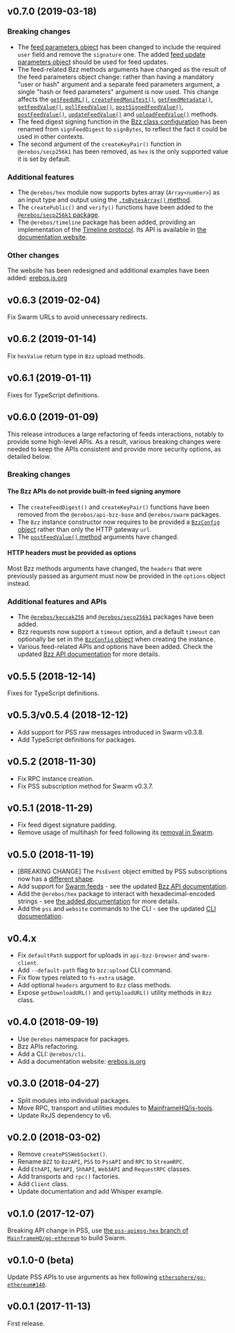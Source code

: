 ## v0.7.0 (2019-03-18)

### Breaking changes

- The [feed parameters object](https://erebos.js.org/docs/api-bzz#feedparams) has been changed to include the required `user` field and remove the `signature` one. The added [feed update parameters object](https://erebos.js.org/docs/api-bzz#feedupdateparams) should be used for feed updates.
- The feed-related Bzz methods arguments have changed as the result of the feed parameters object change: rather than having a mandatory "user or hash" argument and a separate feed parameters argument, a single "hash or feed parameters" argument is now used. This change affects the [`getFeedURL()`](https://erebos.js.org/docs/api-bzz#getfeedurl), [`createFeedManifest()`](https://erebos.js.org/docs/api-bzz#createfeedmanifest), [`getFeedMetadata()`](https://erebos.js.org/docs/api-bzz#getfeedmetadata), [`getFeedValue()`](https://erebos.js.org/docs/api-bzz#getfeedvalue), [`pollFeedValue()`](https://erebos.js.org/docs/api-bzz#pollfeedvalue), [`postSignedFeedValue()`](https://erebos.js.org/docs/api-bzz#postsignedfeedvalue), [`postFeedValue()`](https://erebos.js.org/docs/api-bzz#postfeedvalue), [`updateFeedValue()`](https://erebos.js.org/docs/api-bzz#updatefeedvalue) and [`uploadFeedValue()`](https://erebos.js.org/docs/api-bzz#uploadfeedvalue) methods.
- The feed digest signing function in the [Bzz class configuration](https://erebos.js.org/docs/api-bzz#bzzconfig) has been renamed from `signFeedDigest` to `signBytes`, to reflect the fact it could be used in other contexts.
- The second argument of the `createKeyPair()` function in `@erebos/secp256k1` has been removed, as `hex` is the only supported value it is set by default.

### Additional features

- The `@erebos/hex` module now supports bytes array (`Array<number>`) as an input type and output using the [`.toBytesArray()` method](https://erebos.js.org/docs/hex#tobytesarray).
- The `createPublic()` and `verify()` functions have been added to the [`@erebos/secp256k1` package](https://erebos.js.org/docs/secp256k1).
- The `@erebos/timeline` package has been added, providing an implementation of the [Timeline protocol](https://erebos.js.org/docs/timeline-spec). Its API is available in [the documentation website](https://erebos.js.org/docs/timeline-api).

### Other changes

The website has been redesigned and additional examples have been added: [erebos.js.org](https://erebos.js.org)

## v0.6.3 (2019-02-04)

Fix Swarm URLs to avoid unnecessary redirects.

## v0.6.2 (2019-01-14)

Fix `hexValue` return type in `Bzz` upload methods.

## v0.6.1 (2019-01-11)

Fixes for TypeScript definitions.

## v0.6.0 (2019-01-09)

This release introduces a large refactoring of feeds interactions, notably to provide some high-level APIs.
As a result, various breaking changes were needed to keep the APIs consistent and provide more security options, as detailed below.

### Breaking changes

#### The Bzz APIs do not provide built-in feed signing anymore

- The `createFeedDigest()` and `createKeyPair()` functions have been removed from the `@erebos/api-bzz-base` and `@erebos/swarm` packages.
- The `Bzz` instance constructor now requires to be provided a [`BzzConfig` object](https://erebos.js.org/docs/api-bzz#bzzconfig) rather than only the HTTP gateway `url`.
- The [`postFeedValue()` method](https://erebos.js.org/docs/api-bzz#postfeedvalue) arguments have changed.

#### HTTP headers must be provided as options

Most Bzz methods arguments have changed, the `headers` that were previously passed as argument must now be provided in the `options` object instead.

### Additional features and APIs

- The [`@erebos/keccak256`](https://erebos.js.org/docs/keccak256) and [`@erebos/secp256k1`](https://erebos.js.org/docs/secp256k1) packages have been added.
- Bzz requests now support a `timeout` option, and a default `timeout` can optionally be set in the [`BzzConfig` object](https://erebos.js.org/docs/api-bzz#bzzconfig) when creating the instance.
- Various feed-related APIs and options have been added. Check the updated [Bzz API documentation](https://erebos.js.org/docs/api-bzz) for more details.

## v0.5.5 (2018-12-14)

Fixes for TypeScript definitions.

## v0.5.3/v0.5.4 (2018-12-12)

- Add support for PSS raw messages introduced in Swarm v0.3.8.
- Add TypeScript definitions for packages.

## v0.5.2 (2018-11-30)

- Fix RPC instance creation.
- Fix PSS subscription method for Swarm v0.3.7.

## v0.5.1 (2018-11-29)

- Fix feed digest signature padding.
- Remove usage of multihash for feed following its [removal in Swarm](https://github.com/ethereum/go-ethereum/pull/18175).

## v0.5.0 (2018-11-19)

- [BREAKING CHANGE] The `PssEvent` object emitted by PSS subscriptions now has a [different shape](https://erebos.js.org/docs/api-pss#pssevent).
- Add support for [Swarm feeds](https://swarm-guide.readthedocs.io/en/latest/usage.html#feeds) - see the updated [Bzz API documentation](https://erebos.js.org/docs/api-bzz).
- Add the `@erebos/hex` package to interact with hexadecimal-encoded strings - see [the added documentation](https://erebos.js.org/docs/hex) for more details.
- Add the `pss` and `website` commands to the CLI - see the updated [CLI documentation](https://erebos.js.org/docs/cli).

## v0.4.x

- Fix `defaultPath` support for uploads in `api-bzz-browser` and `swarm-client`.
- Add `--default-path` flag to `bzz:upload` CLI command.
- Fix flow types related to `fs-extra` usage.
- Add optional `headers` argument to `Bzz` class methods.
- Expose `getDownloadURL()` and `getUploadURL()` utility methods in `Bzz` class.

## v0.4.0 (2018-09-19)

- Use `@erebos` namespace for packages.
- Bzz APIs refactoring.
- Add a CLI: `@erebos/cli`.
- Add a documentation website: [erebos.js.org](https://erebos.js.org)

## v0.3.0 (2018-04-27)

- Split modules into individual packages.
- Move RPC, transport and utilities modules to [MainframeHQ/js-tools](https://github.com/MainframeHQ/js-tools).
- Update RxJS dependency to v6.

## v0.2.0 (2018-03-02)

- Remove `createPSSWebSocket()`.
- Rename `BZZ` to `BzzAPI`, `PSS` to `PssAPI` and `RPC` to `StreamRPC`.
- Add `EthAPI`, `NetAPI`, `ShhAPI`, `Web3API` and `RequestRPC` classes.
- Add transports and `rpc()` factories.
- Add `Client` class.
- Update documentation and add Whisper example.

## v0.1.0 (2017-12-07)

Breaking API change in PSS, use
[the `pss-apimsg-hex` branch of `MainframeHQ/go-ethereum`](https://github.com/MainframeHQ/go-ethereum/tree/pss-apimsg-hex)
to build Swarm.

## v0.1.0-0 (beta)

Update PSS APIs to use arguments as hex following
[`ethersphere/go-ethereum#140`](https://github.com/ethersphere/go-ethereum/pull/140).

## v0.0.1 (2017-11-13)

First release.
